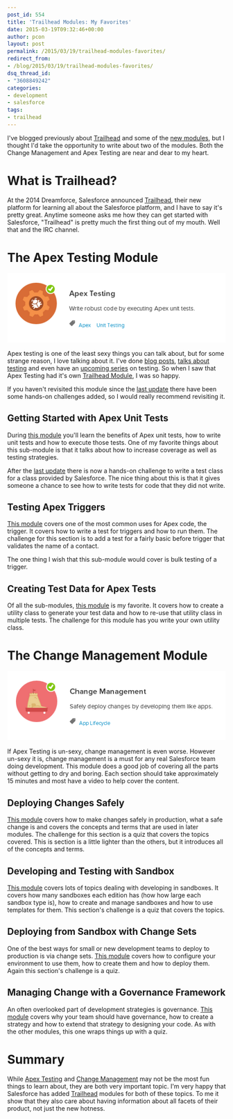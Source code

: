 ```yaml
---
post_id: 554
title: 'Trailhead Modules: My Favorites'
date: 2015-03-19T09:32:46+00:00
author: pcon
layout: post
permalink: /2015/03/19/trailhead-modules-favorites/
redirect_from:
- /blog/2015/03/19/trailhead-modules-favorites/
dsq_thread_id:
- "3608849242"
categories:
- development
- salesforce
tags:
- trailhead
---
```

I've blogged previously about [Trailhead](https://developer.salesforce.com/trailhead "Trailhead") and some of the [new modules](/2015/02/03/salesforce-trailhead-new-modules/ "Salesforce Trailhead: New Modules"), but I thought I'd take the opportunity to write about two of the modules.  Both the Change Management and Apex Testing are near and dear to my heart.

<!--more-->

# What is Trailhead?

At the 2014 Dreamforce, Salesforce announced [Trailhead](https://developer.salesforce.com/trailhead), their new platform for learning all about the Salesforce platform, and I have to say it's pretty great.  Anytime someone asks me how they can get started with Salesforce, "Trailhead" is pretty much the first thing out of my mouth.  Well that and the IRC channel.

# The Apex Testing Module

[![Trailhead: Apex Testing](/assets/img/2015/03/19/apex_testing.png)](https://developer.salesforce.com/trailhead/module/apex_testing)

Apex testing is one of the least sexy things you can talk about, but for some strange reason, I love talking about it.  I've done [blog posts](/2014/07/23/intro-to-apex-auto-converting-leads-in-a-trigger/ "Intro to Apex: Auto converting leads in a trigger"), [talks about testing](http://pcon.github.io/presentations/testing/ "Apex Testing for Humans") and even have an [upcoming series](/testing/ "Testing Salesforce Apex Code") on testing.  So when I saw that Apex Testing had it's own [Trailhead Module](https://developer.salesforce.com/trailhead/module/apex_testing "Trailhead: Apex Testing"), I was so happy.

If you haven't revisited this module since the [last update](/2015/02/03/salesforce-trailhead-new-modules/) there have been some hands-on challenges added, so I would really recommend revisiting it.

## Getting Started with Apex Unit Tests

During [this module](https://developer.salesforce.com/trailhead/apex_testing/apex_testing_intro) you'll learn the benefits of Apex unit tests, how to write unit tests and how to execute those tests.  One of my favorite things about this sub-module is that it talks about how to increase coverage as well as testing strategies.

After the [last update](http://blog.deadlypenguin.com/blog/2015/02/03/salesforce-trailhead-new-modules/) there is now a hands-on challenge to write a test class for a class provided by Salesforce.  The nice thing about this is that it gives someone a chance to see how to write tests for code that they did not write.

## Testing Apex Triggers

[This module](https://developer.salesforce.com/trailhead/apex_testing/apex_testing_triggers) covers one of the most common uses for Apex code, the trigger.  It covers how to write a test for triggers and how to run them.  The challenge for this section is to add a test for a fairly basic before trigger that validates the name of a contact.

The one thing I wish that this sub-module would cover is bulk testing of a trigger.

## Creating Test Data for Apex Tests

Of all the sub-modules, [this module](https://developer.salesforce.com/trailhead/apex_testing/apex_testing_data) is my favorite.  It covers how to create a utility class to generate your test data and how to re-use that utility class in multiple tests.  The challenge for this module has you write your own utility class.

# The Change Management Module

[![Trailhead: Change Management](/assets/img/2015/03/19/change_management.png)](https://developer.salesforce.com/trailhead/module/app_deployment)

If Apex Testing is un-sexy, change management is even worse.  However un-sexy it is, change management is a must for any real Salesforce team doing development.  This module does a good job of covering all the parts without getting to dry and boring.  Each section should take approximately 15 minutes and most have a video to help cover the content.

## Deploying Changes Safely

[This module](https://developer.salesforce.com/trailhead/app_deployment/app_deployment_intro "Deploying Changes Safely") covers how to make changes safely in production, what a safe change is and covers the concepts and terms that are used in later modules.  The challenge for this section is a quiz that covers the topics covered.  This is section is a little lighter than the others, but it introduces all of the concepts and terms.

## Developing and Testing with Sandbox

[This module](https://developer.salesforce.com/trailhead/app_deployment/app_deployment_sandbox "Developing and Testing with Sandbox") covers lots of topics dealing with developing in sandboxes.  It covers how many sandboxes each edition has (how how large each sandbox type is), how to create and manage sandboxes and how to use templates for them. This section's challenge is a quiz that covers the topics.

## Deploying from Sandbox with Change Sets

One of the best ways for small or new development teams to deploy to production is via change sets.  [This module](https://developer.salesforce.com/trailhead/app_deployment/app_deployment_changesets "Deploying from Sandbox with Change Sets") covers how to configure your environment to use them, how to create them and how to deploy them. Again this section's challenge is a quiz.

## Managing Change with a Governance Framework

An often overlooked part of development strategies is governance.  [This module](https://developer.salesforce.com/trailhead/app_deployment/app_deployment_governance "Managing Change with a Governance Framework") covers why your team should have governance, how to create a strategy and how to extend that strategy to designing your code.  As with the other modules, this one wraps things up with a quiz.

#  Summary

While [Apex Testing](https://developer.salesforce.com/trailhead/module/apex_testing "Apex Testing") and [Change Management](https://developer.salesforce.com/trailhead/module/app_deployment "Change Management") may not be the most fun things to learn about, they are both very important topic.  I'm very happy that Salesforce has added [Trailhead](https://developer.salesforce.com/trailhead "Trailhead") modules for both of these topics.  To me it show that they also care about having information about all facets of their product, not just the new hotness.